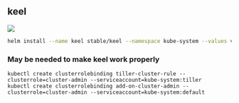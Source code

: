## keel

![](https://i.imgur.com/xNz5gqc.png)

```bash
helm install --name keel stable/keel --namespace kube-system --values values.yaml --set slack.token="$KEEL_SLACK_TOKEN"
```

### May be needed to make keel work properly

```shell
kubectl create clusterrolebinding tiller-cluster-rule --clusterrole=cluster-admin --serviceaccount=kube-system:tiller
kubectl create clusterrolebinding add-on-cluster-admin --clusterrole=cluster-admin --serviceaccount=kube-system:default
```
